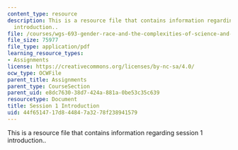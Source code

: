 ```yaml
---
content_type: resource
description: This is a resource file that contains information regarding session 1
  introduction..
file: /courses/wgs-693-gender-race-and-the-complexities-of-science-and-technology-a-problem-based-learning-experiment-spring-2009/44f6514717d844847a3278f238941579_MITWGS_693S09_cal01.pdf
file_size: 75977
file_type: application/pdf
learning_resource_types:
- Assignments
license: https://creativecommons.org/licenses/by-nc-sa/4.0/
ocw_type: OCWFile
parent_title: Assignments
parent_type: CourseSection
parent_uid: e8dc7630-38d7-424a-881a-0be53c35c639
resourcetype: Document
title: Session 1 Introduction
uid: 44f65147-17d8-4484-7a32-78f238941579
---
```

This is a resource file that contains information regarding session 1 introduction..